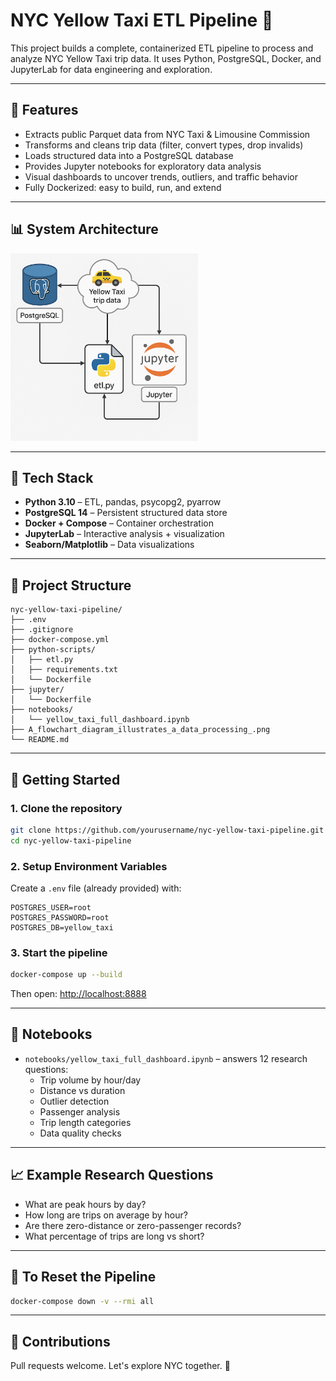 
# NYC Yellow Taxi ETL Pipeline 🚖

This project builds a complete, containerized ETL pipeline to process and analyze NYC Yellow Taxi trip data. It uses Python, PostgreSQL, Docker, and JupyterLab for data engineering and exploration.

---

## 📌 Features

- Extracts public Parquet data from NYC Taxi & Limousine Commission
- Transforms and cleans trip data (filter, convert types, drop invalids)
- Loads structured data into a PostgreSQL database
- Provides Jupyter notebooks for exploratory data analysis
- Visual dashboards to uncover trends, outliers, and traffic behavior
- Fully Dockerized: easy to build, run, and extend

---

## 📊 System Architecture

<img src="./workflow-architecture.png" alt="Workflow Architecture" width="300"/>


---

## 🧱 Tech Stack

- **Python 3.10** – ETL, pandas, psycopg2, pyarrow
- **PostgreSQL 14** – Persistent structured data store
- **Docker + Compose** – Container orchestration
- **JupyterLab** – Interactive analysis + visualization
- **Seaborn/Matplotlib** – Data visualizations

---

## 📂 Project Structure

```
nyc-yellow-taxi-pipeline/
├── .env
├── .gitignore
├── docker-compose.yml
├── python-scripts/
│   ├── etl.py
│   ├── requirements.txt
│   └── Dockerfile
├── jupyter/
│   └── Dockerfile
├── notebooks/
│   └── yellow_taxi_full_dashboard.ipynb
├── A_flowchart_diagram_illustrates_a_data_processing_.png
└── README.md
```

---

## 🚀 Getting Started

### 1. Clone the repository

```bash
git clone https://github.com/yourusername/nyc-yellow-taxi-pipeline.git
cd nyc-yellow-taxi-pipeline
```

### 2. Setup Environment Variables

Create a `.env` file (already provided) with:

```
POSTGRES_USER=root
POSTGRES_PASSWORD=root
POSTGRES_DB=yellow_taxi
```

### 3. Start the pipeline

```bash
docker-compose up --build
```

Then open: [http://localhost:8888](http://localhost:8888)

---

## 📓 Notebooks

- `notebooks/yellow_taxi_full_dashboard.ipynb` – answers 12 research questions:
  - Trip volume by hour/day
  - Distance vs duration
  - Outlier detection
  - Passenger analysis
  - Trip length categories
  - Data quality checks

---

## 📈 Example Research Questions

- What are peak hours by day?
- How long are trips on average by hour?
- Are there zero-distance or zero-passenger records?
- What percentage of trips are long vs short?

---

## 🧹 To Reset the Pipeline

```bash
docker-compose down -v --rmi all
```

---

## 🤝 Contributions

Pull requests welcome. Let's explore NYC together. 🌆
